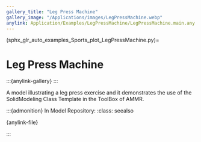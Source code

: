 ```yaml
---
gallery_title: "Leg Press Machine"
gallery_image: "/Applications/images/LegPressMachine.webp"
anylink: Application/Examples/LegPressMachine/LegPressMachine.main.any
---
```


(sphx_glr_auto_examples_Sports_plot_LegPressMachine.py)=

# Leg Press Machine

:::{anylink-gallery} 
:::


A model illustrating a leg press exercise and it demonstrates the use of the
SolidModeling Class Template in the ToolBox of AMMR.



:::{admonition} In Model Repository:
:class: seealso

{anylink-file}` `

:::

